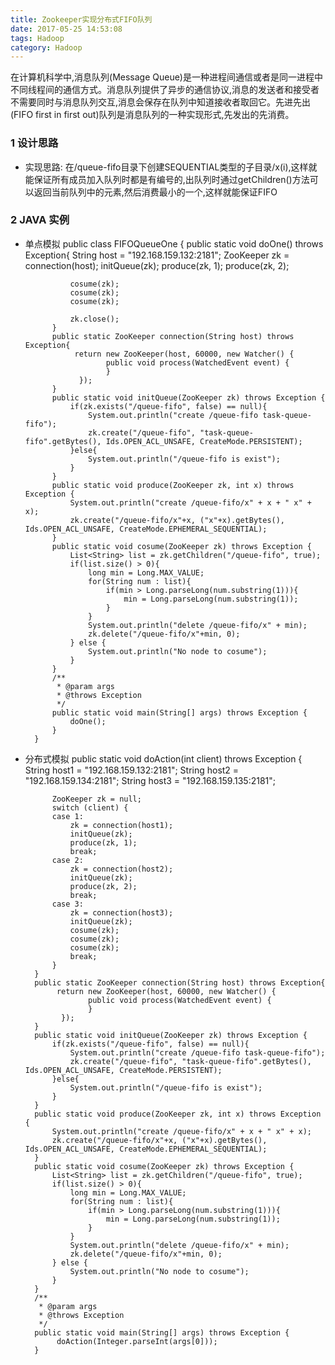 ```yaml
---
title: Zookeeper实现分布式FIFO队列
date: 2017-05-25 14:53:08 
tags: Hadoop
category: Hadoop
---
```

在计算机科学中,消息队列(Message Queue)是一种进程间通信或者是同一进程中不同线程间的通信方式。消息队列提供了异步的通信协议,消息的发送者和接受者不需要同时与消息队列交互,消息会保存在队列中知道接收者取回它。先进先出(FIFO first in first out)队列是消息队列的一种实现形式,先发出的先消费。

### 1 设计思路
+ 实现思路:
		在/queue-fifo目录下创建SEQUENTIAL类型的子目录/x(i),这样就能保证所有成员加入队列时都是有编号的,出队列时通过getChildren()方法可以返回当前队列中的元素,然后消费最小的一个,这样就能保证FIFO
		
### 2 JAVA 实例
+ 单点模拟
		public class FIFOQueueOne {
			public static void doOne() throws Exception{
				String host = "192.168.159.132:2181";
				ZooKeeper zk = connection(host);
				initQueue(zk);
				produce(zk, 1);
				produce(zk, 2);
				
				cosume(zk);
				cosume(zk);
				cosume(zk);
				
				zk.close();
			}
			public static ZooKeeper connection(String host) throws Exception{
				 return new ZooKeeper(host, 60000, new Watcher() {
						public void process(WatchedEvent event) {
						}
				  });
			}
			public static void initQueue(ZooKeeper zk) throws Exception {
				if(zk.exists("/queue-fifo", false) == null){
					System.out.println("create /queue-fifo task-queue-fifo");
					zk.create("/queue-fifo", "task-queue-fifo".getBytes(), Ids.OPEN_ACL_UNSAFE, CreateMode.PERSISTENT);
				}else{
					System.out.println("/queue-fifo is exist");
				}
			}
			public static void produce(ZooKeeper zk, int x) throws Exception {
				System.out.println("create /queue-fifo/x" + x + " x" + x);
				zk.create("/queue-fifo/x"+x, ("x"+x).getBytes(), Ids.OPEN_ACL_UNSAFE, CreateMode.EPHEMERAL_SEQUENTIAL);
			}
			public static void cosume(ZooKeeper zk) throws Exception {
				List<String> list = zk.getChildren("/queue-fifo", true);
				if(list.size() > 0){
					long min = Long.MAX_VALUE;
					for(String num : list){
						if(min > Long.parseLong(num.substring(1))){
							min = Long.parseLong(num.substring(1));
						}
					}
					System.out.println("delete /queue-fifo/x" + min);
					zk.delete("/queue-fifo/x"+min, 0);
				} else {
					System.out.println("No node to cosume");
				}
			}
			/**
			 * @param args
			 * @throws Exception 
			 */
			public static void main(String[] args) throws Exception {
				doOne();
			}
		}
 
+ 分布式模拟
		public static void doAction(int client) throws Exception {
			String host1 = "192.168.159.132:2181";
			String host2 = "192.168.159.134:2181";
			String host3 = "192.168.159.135:2181";

			ZooKeeper zk = null;
			switch (client) {
			case 1:
				zk = connection(host1);
				initQueue(zk);
				produce(zk, 1);
				break;
			case 2:
				zk = connection(host2);
				initQueue(zk);
				produce(zk, 2);
				break;
			case 3:
				zk = connection(host3);
				initQueue(zk);
				cosume(zk);
				cosume(zk);
				cosume(zk);
				break;
			}
		}
		public static ZooKeeper connection(String host) throws Exception{
			 return new ZooKeeper(host, 60000, new Watcher() {
					public void process(WatchedEvent event) {
					}
			  });
		}
		public static void initQueue(ZooKeeper zk) throws Exception {
			if(zk.exists("/queue-fifo", false) == null){
				System.out.println("create /queue-fifo task-queue-fifo");
				zk.create("/queue-fifo", "task-queue-fifo".getBytes(), Ids.OPEN_ACL_UNSAFE, CreateMode.PERSISTENT);
			}else{
				System.out.println("/queue-fifo is exist");
			}
		}
		public static void produce(ZooKeeper zk, int x) throws Exception {
			System.out.println("create /queue-fifo/x" + x + " x" + x);
			zk.create("/queue-fifo/x"+x, ("x"+x).getBytes(), Ids.OPEN_ACL_UNSAFE, CreateMode.EPHEMERAL_SEQUENTIAL);
		}
		public static void cosume(ZooKeeper zk) throws Exception {
			List<String> list = zk.getChildren("/queue-fifo", true);
			if(list.size() > 0){
				long min = Long.MAX_VALUE;
				for(String num : list){
					if(min > Long.parseLong(num.substring(1))){
						min = Long.parseLong(num.substring(1));
					}
				}
				System.out.println("delete /queue-fifo/x" + min);
				zk.delete("/queue-fifo/x"+min, 0);
			} else {
				System.out.println("No node to cosume");
			}
		}
		/**
		 * @param args
		 * @throws Exception 
		 */
		public static void main(String[] args) throws Exception {
			 doAction(Integer.parseInt(args[0]));
		}








